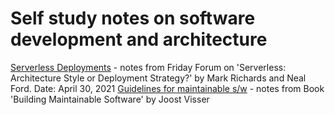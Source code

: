 # Self study notes on software development and architecture 
[Serverless Deployments](/architecture-bits/Serverless.md#serverless) - notes from Friday Forum on 'Serverless: Architecture Style or Deployment Strategy?' by Mark Richards and Neal Ford. Date: April 30, 2021
[Guidelines for maintainable s/w](/maintainable-code/Guidelines.md#build-maintainable-software) - notes from Book 'Building Maintainable Software' by Joost Visser
